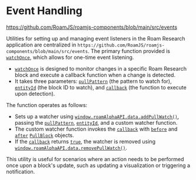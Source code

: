 # Event Handling

https://github.com/RoamJS/roamjs-components/blob/main/src/events

Utilities for setting up and managing event listeners in the Roam Research application are centralized in `https://github.com/RoamJS/roamjs-components/blob/main/src/events`. The primary function provided is [`watchOnce`](https://github.com/RoamJS/roamjs-components/blob/main/src/events/watchOnce.ts#L3), which allows for one-time event listening.

- [`watchOnce`](https://github.com/RoamJS/roamjs-components/blob/main/src/events/watchOnce.ts#L3) is designed to monitor changes in a specific Roam Research block and execute a callback function when a change is detected.
- It takes three parameters: [`pullPattern`](https://github.com/RoamJS/roamjs-components/blob/main/src/events/watchOnce.ts#L4) (the pattern to watch for), [`entityId`](https://github.com/RoamJS/roamjs-components/blob/main/src/events/watchOnce.ts#L5) (the block ID to watch), and [`callback`](https://github.com/RoamJS/roamjs-components/blob/main/src/types/index.ts#L128) (the function to execute upon detection).

The function operates as follows:

- Sets up a watcher using [`window.roamAlphaAPI.data.addPullWatch()`](https://github.com/RoamJS/roamjs-components/blob/main/src/events/watchOnce.ts#L14), passing the [`pullPattern`](https://github.com/RoamJS/roamjs-components/blob/main/src/events/watchOnce.ts#L4), [`entityId`](https://github.com/RoamJS/roamjs-components/blob/main/src/events/watchOnce.ts#L5), and a custom watcher function.
- The custom watcher function invokes the [`callback`](https://github.com/RoamJS/roamjs-components/blob/main/src/types/index.ts#L128) with [`before`](https://github.com/RoamJS/roamjs-components/blob/main/src/util/renderOverlay.ts#L34) and [`after`](https://github.com/RoamJS/roamjs-components/blob/main/src/events/watchOnce.ts#L6) [`PullBlock`](https://github.com/RoamJS/roamjs-components/blob/main/src/types/native.ts#L171) objects.
- If the [`callback`](https://github.com/RoamJS/roamjs-components/blob/main/src/types/index.ts#L128) returns [`true`](/roamjs-components/tsconfig.json#L9), the watcher is removed using [`window.roamAlphaAPI.data.removePullWatch()`](https://github.com/RoamJS/roamjs-components/blob/main/src/events/watchOnce.ts#L10).

This utility is useful for scenarios where an action needs to be performed once upon a block's update, such as updating a visualization or triggering a notification.

